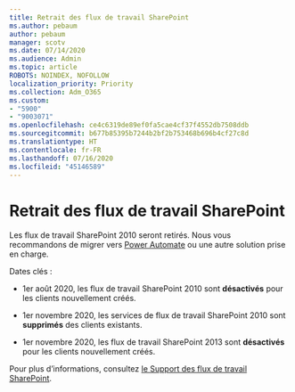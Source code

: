 ```yaml
---
title: Retrait des flux de travail SharePoint
ms.author: pebaum
author: pebaum
manager: scotv
ms.date: 07/14/2020
ms.audience: Admin
ms.topic: article
ROBOTS: NOINDEX, NOFOLLOW
localization_priority: Priority
ms.collection: Adm_O365
ms.custom:
- "5900"
- "9003071"
ms.openlocfilehash: ce4c6319de89ef0fa5cae4cf37f4552db7508ddb
ms.sourcegitcommit: b677b85395b7244b2bf2b753468b696b4cf27c8d
ms.translationtype: HT
ms.contentlocale: fr-FR
ms.lasthandoff: 07/16/2020
ms.locfileid: "45146589"
---
```

# <a name="sharepoint-workflows-retiring"></a>Retrait des flux de travail SharePoint

Les flux de travail SharePoint 2010 seront retirés. Nous vous recommandons de migrer vers [Power Automate](https://docs.microsoft.com/power-automate/getting-started) ou une autre solution prise en charge. 

Dates clés :

- 1er août 2020, les flux de travail SharePoint 2010 sont **désactivés** pour les clients nouvellement créés.

- 1er novembre 2020, les services de flux de travail SharePoint 2010 sont **supprimés** des clients existants.

- 1er novembre 2020, les flux de travail SharePoint 2013 sont **désactivés** pour les clients nouvellement créés.

Pour plus d’informations, consultez [le Support des flux de travail SharePoint](https://aka.ms/sp-workflows-support).